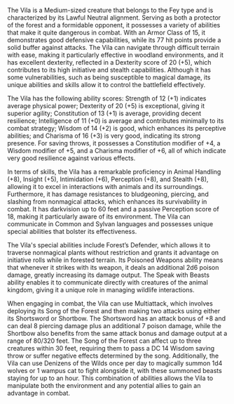 The Vila is a Medium-sized creature that belongs to the Fey type and is characterized by its Lawful Neutral alignment. Serving as both a protector of the forest and a formidable opponent, it possesses a variety of abilities that make it quite dangerous in combat. With an Armor Class of 15, it demonstrates good defensive capabilities, while its 77 hit points provide a solid buffer against attacks. The Vila can navigate through difficult terrain with ease, making it particularly effective in woodland environments, and it has excellent dexterity, reflected in a Dexterity score of 20 (+5), which contributes to its high initiative and stealth capabilities. Although it has some vulnerabilities, such as being susceptible to magical damage, its unique abilities and skills allow it to control the battlefield effectively. 

The Vila has the following ability scores: Strength of 12 (+1) indicates average physical power; Dexterity of 20 (+5) is exceptional, giving it superior agility; Constitution of 13 (+1) is average, providing decent resilience; Intelligence of 11 (+0) is average and contributes minimally to its combat strategy; Wisdom of 14 (+2) is good, which enhances its perceptive abilities; and Charisma of 16 (+3) is very good, indicating its strong presence. For saving throws, it possesses a Constitution modifier of +4, a Wisdom modifier of +5, and a Charisma modifier of +6, all of which indicate very good resilience against various effects.

In terms of skills, the Vila has a remarkable proficiency in Animal Handling (+8), Insight (+5), Intimidation (+6), Perception (+8), and Stealth (+8), allowing it to excel in interactions with animals and its surroundings. Furthermore, it has damage resistances to bludgeoning, piercing, and slashing from nonmagical attacks, which enhances its survivability in combat. It has darkvision up to 60 feet and a passive Perception score of 18, making it particularly aware of its environment. The Vila can communicate in Common and Sylvan languages and possesses unique special abilities that bolster its effectiveness.

The Vila's special abilities include Forest’s Defender, which allows it to traverse nonmagical plants without restriction and grants it advantage on initiative rolls while in forested terrain. Its Poisoned Weapons ability means that whenever it strikes with its weapon, it deals an additional 2d6 poison damage, greatly increasing its damage output. The Speak with Beasts ability enables it to communicate directly with creatures of the animal kingdom, giving it a unique role in managing wildlife interactions.

When engaging in combat, the Vila can use Multiattack, which involves deploying its Song of the Forest and then making two attacks using either its Shortsword or Shortbow. The Shortsword has an attack bonus of +8 and can deal 8 piercing damage plus an additional 7 poison damage, while the Shortbow also benefits from the same attack bonus and damage output at a range of 80/320 feet. The Song of the Forest can affect up to three creatures within 30 feet, requiring them to pass a DC 14 Wisdom saving throw or suffer negative effects determined by the song. Additionally, the Vila can use Denizens of the Wilds once per day to magically summon 1d4 wolves or 1 wampus cat to fight alongside it, with these summoned beasts staying for up to an hour. This combination of abilities allows the Vila to manipulate both the environment and any potential allies to gain an advantage in combat.